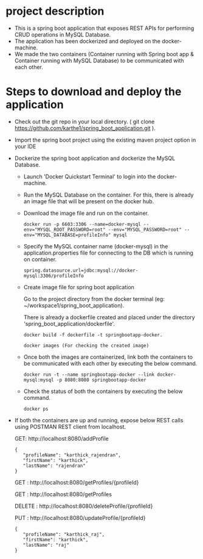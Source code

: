 # project description

* This is a spring boot application that exposes REST APIs for performing CRUD operations in MySQL Database.
* The application has been dockerized and deployed on the docker-machine.
* We made the two containers (Container running with Spring boot app & Container running with MySQL Database) to be communicated with each other.


# Steps to download and deploy the application 

* Check out the git repo in your local directory. ( git clone https://github.com/karthe1/spring_boot_application.git ).

* Import the spring boot project using the existing maven project option in your IDE

* Dockerize the spring boot application and dockerize the MySQL Database.
  
  * Launch 'Docker Quickstart Terminal' to login into the docker-machine.
  
  * Run the MySQL Database on the container. For this, there is already an image file that will be present on the docker hub.
  
  * Download the image file and run on the container.
  
        docker run -p 6603:3306 --name=docker-mysql --env="MYSQL_ROOT_PASSWORD=root" --env="MYSQL_PASSWORD=root" --env="MYSQL_DATABASE=profileInfo" mysql
  
  * Specify the MySQL container name (docker-mysql) in the application.properties file for connecting to the DB which is running on container.

        spring.datasource.url=jdbc:mysql://docker-mysql:3306/profileInfo
    
  * Create image file for spring boot application 
    
     Go to the project directory from the docker terminal (eg: ~/workspace1/spring_boot_application).
     
     There is already a dockerfile created and placed under the directory 'spring_boot_application/dockerfile'.
  
        docker build -f dockerfile -t springbootapp-docker.
     
        docker images (For checking the created image)
  
  * Once both the images are containerized, link both the containers to be communicated with each other by executing the below command.
  
        docker run -t --name springbootapp-docker --link docker-mysql:mysql -p 8080:8080 springbootapp-docker
   
  * Check the status of both the containers by executing the below command.
  
        docker ps
  
 * If both the containers are up and running, expose below REST calls using POSTMAN REST client from localhost.

      GET: http://localhost:8080/addProfile

       {
          "profileName": "karthick_rajendran",
          "firstName": "karthick",
          "lastName": "rajendran"
       }

      GET : http://localhost:8080/getProfiles/{profileId}

      GET : http://localhost:8080/getProfiles

      DELETE : http://localhost:8080/deleteProfile/{profileId}

      PUT : http://localhost:8080/updateProfile/{profileId}

       {
          "profileName": "karthick_raj",
          "firstName": "karthick",
          "lastName": "raj"
       }
 
